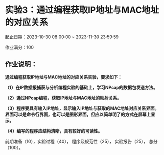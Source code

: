 # 实验3：通过编程获取IP地址与MAC地址的对应关系

起止日期：2023-10-30 08:00:00 ~ 2023-11-30 23:59:59

作业满分：100

## 作业说明：

**通过编程获取IP地址与MAC地址的对应关系实验，要求如下：**

**（1）在IP数据报捕获与分析编程实验的基础上，学习NPcap的数据包发送方法。**

**（2）通过NPcap编程，获取IP地址与MAC地址的映射关系。**

**（3）程序要具有输入IP地址，显示输入IP地址与获取的MAC地址对应关系界面。界面可以是命令行界面，也可以是图形界面，但应以简单明了的方式在屏幕上显示。**

**（4）编写的程序应结构清晰，具有较好的可读性。**

前期准备（10），实验过程（40）， 程序及规范性（25）， 实验报告（25）， 总分（100）。
